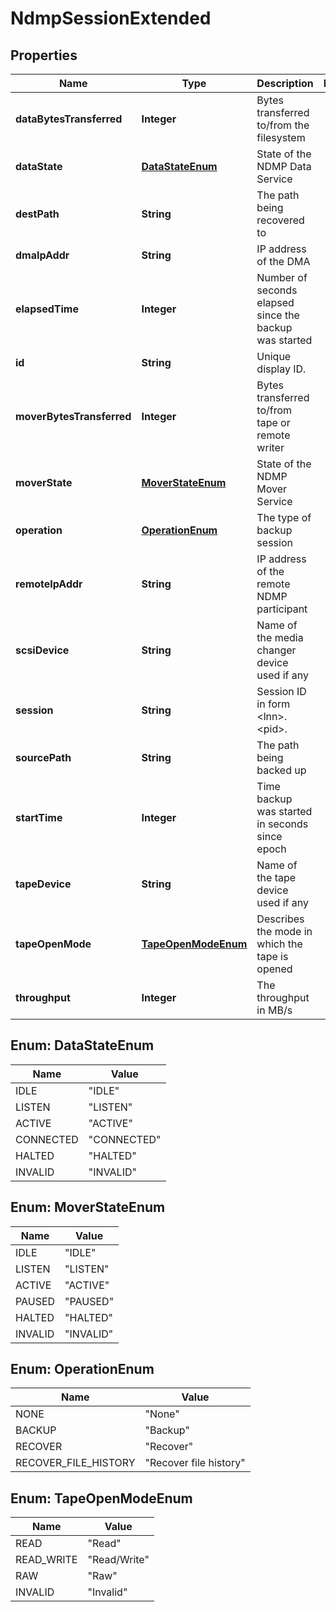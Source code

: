 
# NdmpSessionExtended

## Properties
Name | Type | Description | Notes
------------ | ------------- | ------------- | -------------
**dataBytesTransferred** | **Integer** | Bytes transferred to/from the filesystem | 
**dataState** | [**DataStateEnum**](#DataStateEnum) | State of the NDMP Data Service | 
**destPath** | **String** | The path being recovered to | 
**dmaIpAddr** | **String** | IP address of the DMA | 
**elapsedTime** | **Integer** | Number of seconds elapsed since the backup was started | 
**id** | **String** | Unique display ID. | 
**moverBytesTransferred** | **Integer** | Bytes transferred to/from tape or remote writer | 
**moverState** | [**MoverStateEnum**](#MoverStateEnum) | State of the NDMP Mover Service | 
**operation** | [**OperationEnum**](#OperationEnum) | The type of backup session | 
**remoteIpAddr** | **String** | IP address of the remote NDMP participant | 
**scsiDevice** | **String** | Name of the media changer device used if any | 
**session** | **String** | Session ID in form &lt;lnn&gt;.&lt;pid&gt;. | 
**sourcePath** | **String** | The path being backed up | 
**startTime** | **Integer** | Time backup was started in seconds since epoch | 
**tapeDevice** | **String** | Name of the tape device used if any | 
**tapeOpenMode** | [**TapeOpenModeEnum**](#TapeOpenModeEnum) | Describes the mode in which the tape is opened | 
**throughput** | **Integer** | The throughput in MB/s | 


<a name="DataStateEnum"></a>
## Enum: DataStateEnum
Name | Value
---- | -----
IDLE | &quot;IDLE&quot;
LISTEN | &quot;LISTEN&quot;
ACTIVE | &quot;ACTIVE&quot;
CONNECTED | &quot;CONNECTED&quot;
HALTED | &quot;HALTED&quot;
INVALID | &quot;INVALID&quot;


<a name="MoverStateEnum"></a>
## Enum: MoverStateEnum
Name | Value
---- | -----
IDLE | &quot;IDLE&quot;
LISTEN | &quot;LISTEN&quot;
ACTIVE | &quot;ACTIVE&quot;
PAUSED | &quot;PAUSED&quot;
HALTED | &quot;HALTED&quot;
INVALID | &quot;INVALID&quot;


<a name="OperationEnum"></a>
## Enum: OperationEnum
Name | Value
---- | -----
NONE | &quot;None&quot;
BACKUP | &quot;Backup&quot;
RECOVER | &quot;Recover&quot;
RECOVER_FILE_HISTORY | &quot;Recover file history&quot;


<a name="TapeOpenModeEnum"></a>
## Enum: TapeOpenModeEnum
Name | Value
---- | -----
READ | &quot;Read&quot;
READ_WRITE | &quot;Read/Write&quot;
RAW | &quot;Raw&quot;
INVALID | &quot;Invalid&quot;



